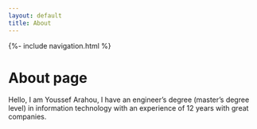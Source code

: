 ```yaml
---
layout: default
title: About
---
```

{%- include navigation.html %}
<div class="wrapper">
<h1>About page</h1>

Hello, I am Youssef Arahou, I have an engineer’s degree (master’s degree level) in information technology with an experience of 12 years with great companies.

</div>
 
